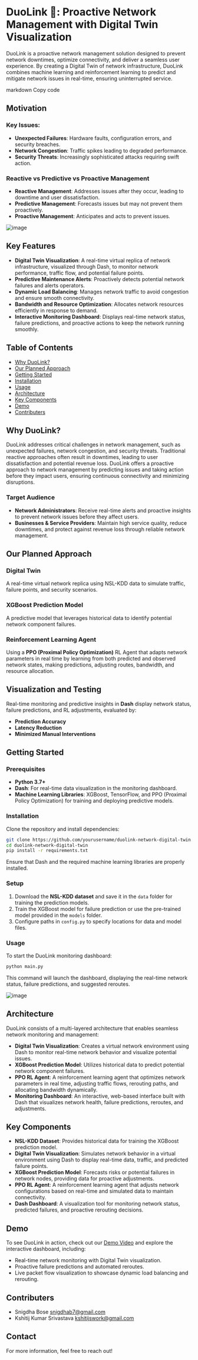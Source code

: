 # DuoLink 🔗: Proactive Network Management with Digital Twin Visualization

DuoLink is a proactive network management solution designed to prevent network downtimes, optimize connectivity, and deliver a seamless user experience. By creating a Digital Twin of network infrastructure, DuoLink combines machine learning and reinforcement learning to predict and mitigate network issues in real-time, ensuring uninterrupted service.


markdown
Copy code
## Motivation

### Key Issues:
- **Unexpected Failures**: Hardware faults, configuration errors, and security breaches.
- **Network Congestion**: Traffic spikes leading to degraded performance.
- **Security Threats**: Increasingly sophisticated attacks requiring swift action.

### Reactive vs Predictive vs Proactive Management
- **Reactive Management**: Addresses issues after they occur, leading to downtime and user dissatisfaction.
- **Predictive Management**: Forecasts issues but may not prevent them proactively.
- **Proactive Management**: Anticipates and acts to prevent issues.
  
![image](https://github.com/user-attachments/assets/97e9b5a1-3b88-4168-ae2f-88e6f520a910)

## Key Features

- **Digital Twin Visualization**: A real-time virtual replica of network infrastructure, visualized through Dash, to monitor network performance, traffic flow, and potential failure points.
- **Predictive Maintenance Alerts**: Proactively detects potential network failures and alerts operators.
- **Dynamic Load Balancing**: Manages network traffic to avoid congestion and ensure smooth connectivity.
- **Bandwidth and Resource Optimization**: Allocates network resources efficiently in response to demand.
- **Interactive Monitoring Dashboard**: Displays real-time network status, failure predictions, and proactive actions to keep the network running smoothly.

## Table of Contents

- [Why DuoLink?](#why-duolink)
- [Our Planned Approach](#our-planned-approach)
- [Getting Started](#getting-started)
- [Installation](#installation)
- [Usage](#usage)
- [Architecture](#architecture)
- [Key Components](#key-components)
- [Demo](#demo)
- [Contributers](#contributers)

## Why DuoLink?

DuoLink addresses critical challenges in network management, such as unexpected failures, network congestion, and security threats. Traditional reactive approaches often result in downtimes, leading to user dissatisfaction and potential revenue loss. DuoLink offers a proactive approach to network management by predicting issues and taking action before they impact users, ensuring continuous connectivity and minimizing disruptions.

### Target Audience

- **Network Administrators**: Receive real-time alerts and proactive insights to prevent network issues before they affect users.
- **Businesses & Service Providers**: Maintain high service quality, reduce downtimes, and protect against revenue loss through reliable network management.

## Our Planned Approach

### Digital Twin
A real-time virtual network replica using NSL-KDD data to simulate traffic, failure points, and security scenarios.

### XGBoost Prediction Model
A predictive model that leverages historical data to identify potential network component failures.

### Reinforcement Learning Agent
Using a **PPO (Proximal Policy Optimization)** RL Agent that adapts network parameters in real time by learning from both predicted and observed network states, making predictions, adjusting routes, bandwidth, and resource allocation.

## Visualization and Testing

Real-time monitoring and predictive insights in **Dash** display network status, failure predictions, and RL adjustments, evaluated by:
- **Prediction Accuracy**
- **Latency Reduction**
- **Minimized Manual Interventions**
  
## Getting Started

### Prerequisites

- **Python 3.7+**
- **Dash**: For real-time data visualization in the monitoring dashboard.
- **Machine Learning Libraries**: XGBoost, TensorFlow, and PPO (Proximal Policy Optimization) for training and deploying predictive models.

### Installation

Clone the repository and install dependencies:

```bash
git clone https://github.com/yourusername/duolink-network-digital-twin.git
cd duolink-network-digital-twin
pip install -r requirements.txt
```
Ensure that Dash and the required machine learning libraries are properly installed.

### Setup
1. Download the **NSL-KDD dataset** and save it in the `data` folder for training the prediction models.
2. Train the XGBoost model for failure prediction or use the pre-trained model provided in the `models` folder.
3. Configure paths in `config.py` to specify locations for data and model files.

### Usage
To start the DuoLink monitoring dashboard:

```bash
python main.py
```
This command will launch the dashboard, displaying the real-time network status, failure predictions, and suggested reroutes.

![image](https://github.com/user-attachments/assets/efd8a17f-9e3b-4301-8b60-55087632af08)


## Architecture

DuoLink consists of a multi-layered architecture that enables seamless network monitoring and management:

- **Digital Twin Visualization**: Creates a virtual network environment using Dash to monitor real-time network behavior and visualize potential issues.
- **XGBoost Prediction Model**: Utilizes historical data to predict potential network component failures.
- **PPO RL Agent**: A reinforcement learning agent that optimizes network parameters in real time, adjusting traffic flows, rerouting paths, and allocating bandwidth dynamically.
- **Monitoring Dashboard**: An interactive, web-based interface built with Dash that visualizes network health, failure predictions, reroutes, and adjustments.


## Key Components

- **NSL-KDD Dataset**: Provides historical data for training the XGBoost prediction model.
- **Digital Twin Visualization**: Simulates network behavior in a virtual environment using Dash to display real-time data, traffic, and predicted failure points.
- **XGBoost Prediction Model**: Forecasts risks or potential failures in network nodes, providing data for proactive adjustments.
- **PPO RL Agent**: A reinforcement learning agent that adjusts network configurations based on real-time and simulated data to maintain connectivity.
- **Dash Dashboard**: A visualization tool for monitoring network status, predicted failures, and proactive rerouting decisions.

## Demo

To see DuoLink in action, check out our [Demo Video](https://linktodemo.com) and explore the interactive dashboard, including:

- Real-time network monitoring with Digital Twin visualization.
- Proactive failure predictions and automated reroutes.
- Live packet flow visualization to showcase dynamic load balancing and rerouting.

## Contributers
- Snigdha Bose [snigdhab7@gmail.com](mailto:snigdhab7@gmail.com) 
- Kshitij Kumar Srivastava [kshitijswork@gmail.com](mailto:kshitijswork@gmail.com) 

## Contact

For more information, feel free to reach out!

